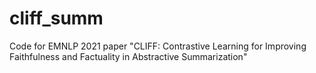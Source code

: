 # cliff_summ
Code for EMNLP 2021 paper "CLIFF: Contrastive Learning for Improving Faithfulness and Factuality in Abstractive Summarization"
